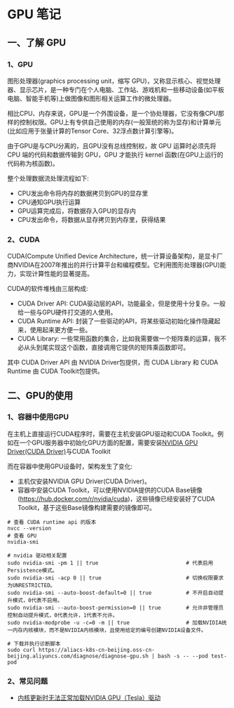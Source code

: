 # GPU 笔记

## 一、了解 GPU

### 1、GPU

图形处理器(graphics processing unit，缩写 GPU)，又称显示核心、视觉处理器、显示芯片，是一种专门在个人电脑、工作站、游戏机和一些移动设备(如平板电脑、智能手机等)上做图像和图形相关运算工作的微处理器。

相比CPU、内存来说，GPU是一个外围设备，是一个协处理器，它没有像CPU那样的控制权限。GPU上有专供自己使用的内存(一般笼统的称为显存)和计算单元(比如应用于张量计算的Tensor Core、32浮点数计算引擎等)。

由于GPU是与CPU分离的，且GPU没有总线控制权，故 GPU 运算时必须先将 CPU 端的代码和数据传输到 GPU，GPU 才能执行 kernel 函数(在GPU上运行的代码称为核函数)。

整个处理数据流处理流程如下: 
- CPU发出命令将内存的数据拷贝到GPU的显存里
- CPU通知GPU执行运算
- GPU运算完成后，将数据存入GPU的显存内
- CPU发出命令，将数据从显存拷贝到内存里，获得结果

### 2、CUDA

CUDA(Compute Unified Device Architecture，统一计算设备架构)，是显卡厂商NVIDIA在2007年推出的并行计算平台和编程模型。它利用图形处理器(GPU)能力，实现计算性能的显著提高。

CUDA的软件堆栈由三层构成: 
- CUDA Driver API: CUDA驱动层的API，功能最全，但是使用十分复杂。一般给一些与GPU硬件打交道的人使用。
- CUDA Runtime API: 封装了一些驱动的API，将某些驱动初始化操作隐藏起来，使用起来更方便一些。
- CUDA Library: 一些常用函数的集合，比如我需要做一个矩阵乘的运算，我不必从头到尾实现这个函数，直接调用它提供的矩阵乘函数即可。

其中 CUDA Driver API 由 NVIDIA Driver包提供，而 CUDA Library 和 CUDA Runtime 由 CUDA Toolkit包提供。


## 二、GPU的使用

### 1、容器中使用GPU
在主机上直接运行CUDA程序时，需要在主机安装GPU驱动和CUDA Toolkit。例如在一个GPU服务器中初始化GPU方面的配置，需要安装[NVIDIA GPU Driver(CUDA Driver)](https://www.nvidia.com/download/index.aspx)与CUDA Toolkit

而在容器中使用GPU设备时，架构发生了变化: 
- 主机仅安装NVIDIA GPU Driver(CUDA Driver)。
- 容器中安装CUDA Toolkit，可以使用NVIDIA提供的CUDA Base镜像(https://hub.docker.com/r/nvidia/cuda)，这些镜像已经安装好了CUDA Toolkit，基于这些Base镜像构建需要的镜像即可。
```shell
# 查看 CUDA runtime api 的版本
nvcc --version
# 查看 GPU
nvidia-smi

# nvidia 驱动相关配置
sudo nvidia-smi -pm 1 || true                            # 代表启用Persistence模式。
sudo nvidia-smi -acp 0 || true                           # 切换权限要求为UNRESTRICTED。
sudo nvidia-smi --auto-boost-default=0 || true           # 不开启自动提升模式，0代表不启用。
sudo nvidia-smi --auto-boost-permission=0 || true        # 允许非管理员控制自动提升模式，0代表允许，1代表不允许。
sudo nvidia-modprobe -u -c=0 -m || true                  # 加载NVIDIA统一内存内核模块，而不是NVIDIA内核模块，且使用给定的编号创建NVIDIA设备文件。

# 下载并执行诊断脚本
sudo curl https://aliacs-k8s-cn-beijing.oss-cn-beijing.aliyuncs.com/diagnose/diagnose-gpu.sh | bash -s -- --pod test-pod
```

### 2、常见问题
- [内核更新时无法正常加载NVIDIA GPU（Tesla）驱动](https://help.aliyun.com/zh/egs/support/the-nvidia-gpu-tesla-driver-cannot-be-loaded-when-the-kernel-is-updated)

